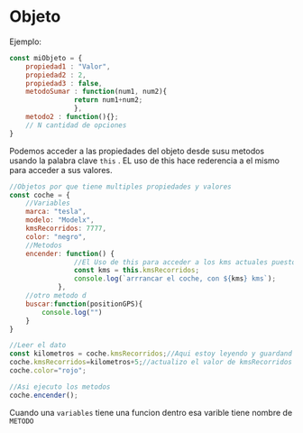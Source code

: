 # Objeto

Ejemplo:
```js
const miObjeto = {
    propiedad1 : "Valor",
    propiedad2 : 2,
    propiedad3 : false,
    metodoSumar : function(num1, num2){
                return num1+num2;
                },
    metodo2 : function(){};
    // N cantidad de opciones
}

```

Podemos acceder a las propiedades del objeto desde susu metodos usando la palabra clave `this` . EL uso de this hace rederencia a el mismo para acceder a sus valores.

```js
//Objetos por que tiene multiples propiedades y valores
const coche = {
    //Variables
    marca: "tesla",
    modelo: "Modelx",
    kmsRecorridos: 7777,
    color: "negro",
    //Metodos
    encender: function() {
                //El Uso de this para acceder a los kms actuales puestos en la variable
                const kms = this.kmsRecorridos;
                console.log(`arrrancar el coche, con ${kms} kms`);
            },
    //otro metodo d
    buscar:function(positionGPS){
        console.log("")
    }
}

//Leer el dato
const kilometros = coche.kmsRecorridos;//Aqui estoy leyendo y guardand en kilometros el valor de kmsRecorridos.
coche.kmsRecorridos=kilometros+5;//actualizo el valor de kmsRecorridos 5 digitos
coche.color="rojo";

//Asi ejecuto los metodos
coche.encender();

```

Cuando una `variables` tiene una funcion dentro esa varible tiene nombre de `METODO`